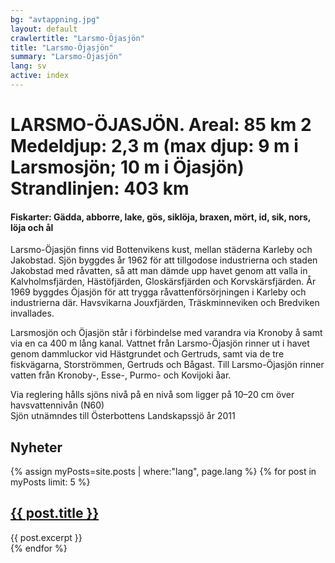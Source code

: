 ```yaml
---
bg: "avtappning.jpg"
layout: default
crawlertitle: "Larsmo-Öjasjön"
title: "Larsmo-Öjasjön"
summary: "Larsmo-Öjasjön"
lang: sv
active: index
---
```

# LARSMO-ÖJASJÖN. Areal: 85 km 2 Medeldjup: 2,3 m (max djup: 9 m i Larsmosjön; 10 m i Öjasjön) Strandlinjen: 403 km

#### Fiskarter: Gädda, abborre, lake, gös, siklöja, braxen, mört, id, sik, nors, löja och ål

Larsmo-Öjasjön finns vid Bottenvikens kust, mellan städerna Karleby och Jakobstad. Sjön byggdes år 1962 för att tillgodose industrierna och staden Jakobstad med råvatten, så att man dämde upp havet genom att valla in Kalvholmsfjärden, Hästöfjärden, Gloskärsfjärden och Korvskärsfjärden. År 1969 byggdes Öjasjön för att trygga råvattenförsörjningen i Karleby och industrierna där. Havsvikarna Jouxfjärden, Träskminneviken och Bredviken invallades.

Larsmosjön och Öjasjön står i förbindelse med varandra via Kronoby å samt via en ca 400 m lång kanal. Vattnet från Larsmo-Öjasjön rinner ut i havet genom dammluckor vid Hästgrundet och Gertruds, samt via de tre fiskvägarna, Storströmmen, Gertruds och Bågast. Till Larsmo-Öjasjön rinner vatten från Kronoby-, Esse-, Purmo- och Kovijoki åar. 

Via reglering hålls sjöns nivå på en nivå som ligger på 10–20 cm över havsvattennivån (N60)  
Sjön utnämndes till Österbottens Landskapssjö år 2011


## Nyheter
{% assign myPosts=site.posts | where:"lang", page.lang %}
{% for post in myPosts limit: 5 %}
  <article class="index-page">
    <h2><a href="{{ post.url | relative_url }}">{{ post.title }}</a></h2>
    {{ post.excerpt }}
  </article>
{% endfor %}
 
 
